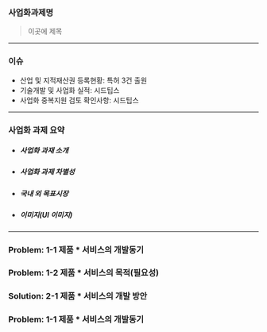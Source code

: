 ### **사업화과제명**
> 이곳에 제목
---
### **이슈**
- 산업 및 지적재산권 등록현황: 특허 3건 출원
- 기술개발 및 사업화 실적: 시드팁스
- 사업화 중복지원 검토 확인사항: 시드팁스
---
### **사업화 과제 요약**
- ##### 사업화 과재 소개
- ##### 사업화 과제 차별성
- ##### 국내 외 목표시장
- ##### 이미지(UI 이미지)
---
### **Problem: 1-1 제품 * 서비스의 개발동기**

### **Problem: 1-2 제품 * 서비스의 목적(필요성)**

### **Solution: 2-1 제품 * 서비스의 개발 방안**

### **Problem: 1-1 제품 * 서비스의 개발동기**